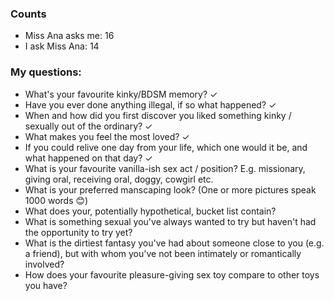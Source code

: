 ### Counts
* Miss Ana asks me: 16
* I ask Miss Ana: 14

### My questions:

* What's your favourite kinky/BDSM memory? ✓ 
* Have you ever done anything illegal, if so what happened? ✓ 
* When and how did you first discover you liked something kinky / sexually out of the ordinary? ✓ 
* What makes you feel the most loved? ✓ 
* If you could relive one day from your life, which one would it be, and what happened on that day? ✓ 
* What is your favourite vanilla-ish sex act / position? E.g. missionary, giving oral, receiving oral, doggy, cowgirl etc.
* What is your preferred manscaping look? (One or more pictures speak 1000 words 😊)
* What does your, potentially hypothetical, bucket list contain?
* What is something sexual you've always wanted to try but haven't had the opportunity to try yet?
* What is the dirtiest fantasy you've had about someone close to you (e.g. a friend), but with whom you've not been intimately or romantically involved?
* How does your favourite pleasure-giving sex toy compare to other toys you have?